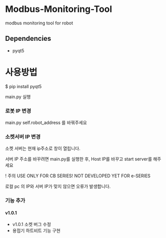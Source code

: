 # Modbus-Monitoring-Tool
modbus monitoring tool for robot

## Dependencies
- pyqt5
###

# 사용방법
$ pip install pyqt5

main.py 실행

### 로봇 IP 변경
main.py self.robot_address 를 바꿔주세요

### 소켓서버 IP 변경
소켓 서버는 현재 ip주소로 창이 열립니다.

서버 IP 주소를 바꾸려면 main.py를 실행한 후, Host IP를 바꾸고 start server를 해주세요

! 주의 
USE ONLY FOR CB SERIES!
NOT DEVELOPED YET FOR e-SERIES

로컬 pc 의 IP와 서버 IP가 맞지 않으면 오류가 발생합니다.

### 기능 추가
#### v1.0.1
- v1.0.1 소켓 버그 수정
- 용접기 하트비트 기능 구현
